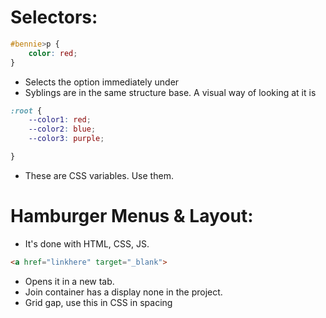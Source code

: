 # Selectors: 
```css
#bennie>p {
    color: red; 
}
```
* Selects the option immediately under 
* Syblings are in the same structure base. A visual way of looking at it is 
```css 
:root {
    --color1: red; 
    --color2: blue; 
    --color3: purple; 

}
```

* These are CSS variables. Use them. 

# Hamburger Menus & Layout: 
* It's done with HTML, CSS, JS. 

```html 
<a href="linkhere" target="_blank">
```
* Opens it in a new tab.
* Join container has a display none in the project. 
* Grid gap, use this in CSS in spacing